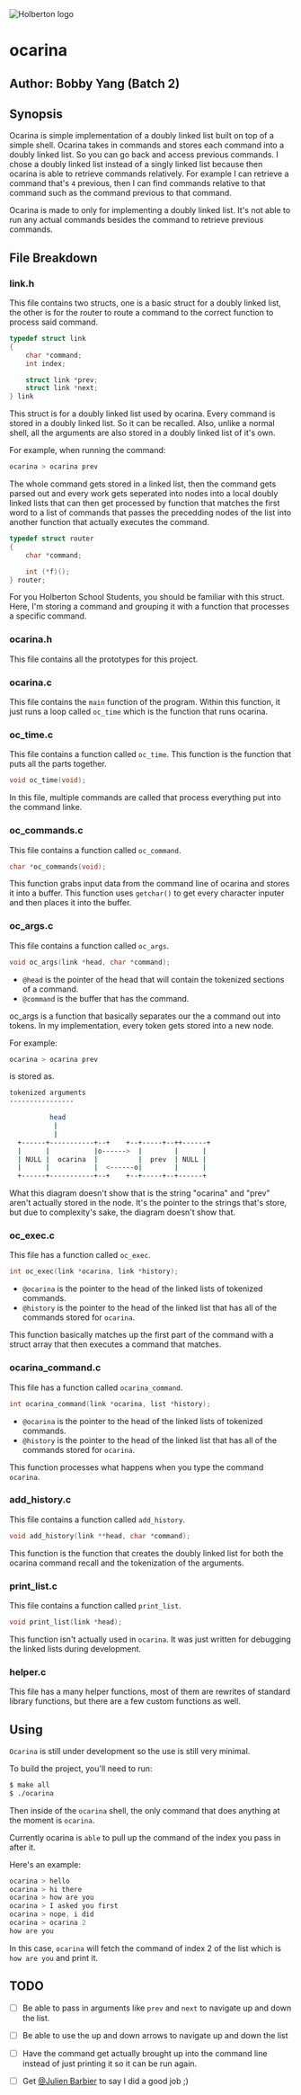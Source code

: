<img src="https://www.holbertonschool.com/assets/holberton-logo-1cc451260ca3cd297def53f2250a9794810667c7ca7b5fa5879a569a457bf16f.png" alt="Holberton logo">

# ocarina
## Author: Bobby Yang (Batch 2)

## Synopsis
Ocarina is simple implementation of a doubly linked list built on top of a simple shell. Ocarina takes in commands and stores each command into a doubly linked list. So you can go back and access previous commands. I chose a doubly linked list instead of a singly linked list because then ocarina is able to retrieve commands relatively. For example I can retrieve a command that's `4` previous, then I can find commands relative to that command such as the command previous to that command.

Ocarina is made to only for implementing a doubly linked list. It's not able to run any actual commands besides the command to retrieve previous commands.

## File Breakdown
### link.h
This file contains two structs, one is a basic struct for a doubly linked list, the other is for the router to route a command to the correct function to process said command.

```c
typedef struct link
{
	char *command;
	int index;

	struct link *prev;
	struct link *next;
} link
```
This struct is for a doubly linked list used by ocarina. Every command is stored in a doubly linked list. So it can be recalled. Also, unlike a normal shell, all the arguments are also stored in a doubly linked list of it's own.

For example, when running the command:
```bash
ocarina > ocarina prev
```
The whole command gets stored in a linked list, then the command gets parsed out and every work gets seperated into nodes into a local doubly linked lists that can then get processed by function that matches the first word to a list of commands that passes the precedding nodes of the list into another function that actually executes the command.

```c
typedef struct router
{
	char *command;

	int (*f)();
} router;
```
For you Holberton School Students, you should be familiar with this struct. Here, I'm storing a command and grouping it with a function that processes a specific command.

### ocarina.h
This file contains all the prototypes for this project.

### ocarina.c
This file contains the `main` function of the program. Within this function, it just runs a loop called `oc_time` which is the function that runs ocarina.

### oc_time.c
This file contains a function called `oc_time`. This function is the function that puts all the parts together.

```c
void oc_time(void);
```

In this file, multiple commands are called that process everything put into the command linke.

### oc_commands.c
This file contains a function called `oc_command`.

```c
char *oc_commands(void);
```

This function grabs input data from the command line of ocarina and stores it into a buffer. This function uses `getchar()` to get every character inputer and then places it into the buffer.

### oc_args.c
This file contains a function called `oc_args`.

```c
void oc_args(link *head, char *command);
```
- `@head` is the pointer of the head that will contain the tokenized sections of a command.
- `@command` is the buffer that has the command.

oc_args is a function that basically separates our the a command out into tokens. In my implementation, every token gets stored into a new node.

For example:
```bash
ocarina > ocarina prev
```
is stored as.

```bash
tokenized arguments
----------------

          head
           |
           |
  +------+-----------+--+    +--+-----+--++------+
  |      |           |o------>  |        |      |
  | NULL |  ocarina  |          |  prev  | NULL |
  |      |           |  <------o|        |      |
  +------+-----------+--+    +--+-----+--+------+
```

What this diagram doesn't show that is the string "ocarina" and "prev" aren't actually stored in the node. It's the pointer to the strings that's store, but due to complexity's sake, the diagram doesn't show that.

### oc_exec.c
This file has a function called `oc_exec`.

```c
int oc_exec(link *ocarina, link *history);
```
- `@ocarina` is the pointer to the head of the linked lists of tokenized commands.
- `@history` is the pointer to the head of the linked list that has all of the commands stored for `ocarina`.

This function basically matches up the first part of the command with a struct array that then executes a command that matches.

### ocarina_command.c
This file has a function called `ocarina_command`.

```c
int ocarina_command(link *ocarina, list *history);
```
- `@ocarina` is the pointer to the head of the linked lists of tokenized commands.
- `@history` is the pointer to the head of the linked list that has all of the commands stored for `ocarina`.

This function processes what happens when you type the command `ocarina`.

### add_history.c
This file contains a function called `add_history`.

```c
void add_history(link **head, char *command);
```

This function is the function that creates the doubly linked list for both the ocarina command recall and the tokenization of the arguments.

### print_list.c
This file contains a function called `print_list`.

```c
void print_list(link *head);
```

This function isn't actually used in `ocarina`. It was just written for debugging the linked lists during development.

### helper.c
This file has a many helper functions, most of them are rewrites of standard library functions, but there are a few custom functions as well.

## Using
`Ocarina` is still under development so the use is still very minimal.

To build the project, you'll need to run:
```bash
$ make all
$ ./ocarina
```

Then inside of the `ocarina` shell, the only command that does anything at the moment is `ocarina`.

Currently ocarina is `able` to pull up the command of the index you pass in after it.

Here's an example:
```c
ocarina > hello
ocarina > hi there
ocarina > how are you
ocarina > I asked you first
ocarina > nope, i did
ocarina > ocarina 2
how are you
```

In this case, `ocarina` will fetch the command of index 2 of the list which is `how are you` and print it.


## TODO
- [ ] Be able to pass in arguments like `prev` and `next` to navigate up and down the list.
- [ ] Be able to use the up and down arrows to navigate up and down the list
- [ ] Have the command get actually brought up into the command line instead of just printing it so it can be run again.
- [ ] Get [@Julien Barbier](https://github.com/jbarbier) to say I did a good job ;)


